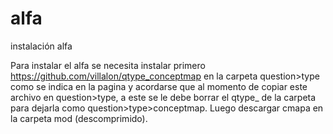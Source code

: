 # alfa
instalación alfa

Para instalar el alfa se necesita instalar primero https://github.com/villalon/qtype_conceptmap en la carpeta question>type como se indica en la pagina y acordarse que al momento de copiar este archivo en question>type, a este se le debe borrar el qtype_ de la carpeta para dejarla como question>type>conceptmap. Luego descargar cmapa en la carpeta mod (descomprimido).

